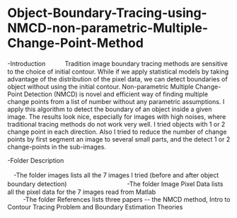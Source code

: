 # Object-Boundary-Tracing-using-NMCD-non-parametric-Multiple-Change-Point-Method
-Introduction  
　　
 Tradition image boundary tracing methods are sensitive to the choice of initial contour. While if we apply statistical models by taking advantage of the distribution of the pixel data, we can detect boundaries of object without using the initial contour. Non-parametric Multiple Change-Point Detection (NMCD) is novel and efficient way of finding multiple change points from a list of number without any parametric assumptions. I apply this algorithm to detect the boundary of an object inside a given image. The results look nice, especially for images with high noises, where traditional tracing methods do not work very well. I tried objects with 1 or 2 change point in each direction. Also I tried to reduce the number of change points by first segment an image to several small parts, and the detect 1 or 2 change-points in the sub-images.


   
-Folder Description     

 　-The folder images lists all the 7 images I tried (before and after object boundary detection)                               
 　-The folder Image Pixel Data lists all the pixel data for the 7 images read from Matlab                                                    -The folder References lists three papers -- the NMCD method, Intro to Contour Tracing Problem and Boundary Estimation Theories
